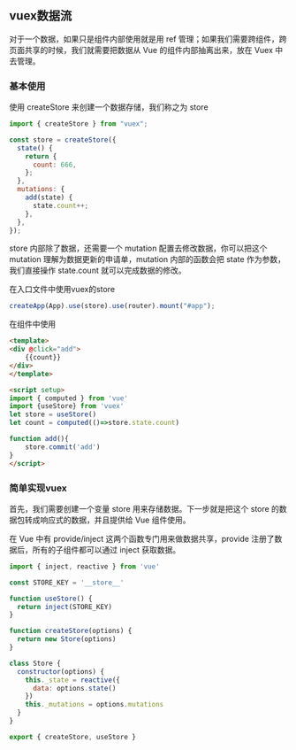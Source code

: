 ## vuex数据流


对于一个数据，如果只是组件内部使用就是用 ref 管理；如果我们需要跨组件，跨页面共享的时候，我们就需要把数据从 Vue 的组件内部抽离出来，放在 Vuex 中去管理。

### 基本使用

使用 createStore 来创建一个数据存储，我们称之为 store

```js
import { createStore } from "vuex";

const store = createStore({
  state() {
    return {
      count: 666,
    };
  },
  mutations: {
    add(state) {
      state.count++;
    },
  },
});
```

store 内部除了数据，还需要一个 mutation 配置去修改数据，你可以把这个 mutation 理解为数据更新的申请单，mutation 内部的函数会把 state 作为参数，我们直接操作 state.count 就可以完成数据的修改。

在入口文件中使用vuex的store
```js
createApp(App).use(store).use(router).mount("#app");
```

在组件中使用
```html
<template>
<div @click="add">
    {{count}}
</div>
</template>

<script setup>
import { computed } from 'vue'
import {useStore} from 'vuex'
let store = useStore()
let count = computed(()=>store.state.count)

function add(){
    store.commit('add')
}
</script>
```


### 简单实现vuex

首先，我们需要创建一个变量 store 用来存储数据。下一步就是把这个 store 的数据包转成响应式的数据，并且提供给 Vue 组件使用。

在 Vue 中有 provide/inject 这两个函数专门用来做数据共享，provide 注册了数据后，所有的子组件都可以通过 inject 获取数据。

```js
import { inject, reactive } from 'vue'

const STORE_KEY = '__store__'

function useStore() {
  return inject(STORE_KEY)
}

function createStore(options) {
  return new Store(options)
}

class Store {
  constructor(options) {
    this._state = reactive({
      data: options.state()
    })
    this._mutations = options.mutations
  }
}

export { createStore, useStore }
```



